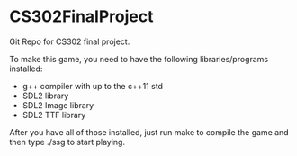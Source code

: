# CS302FinalProject
Git Repo for CS302 final project.

To make this game, you need to have the following libraries/programs installed:
* g++ compiler with up to the c++11 std
* SDL2 library
* SDL2 Image library
* SDL2 TTF library

After you have all of those installed, just run make to compile the game and then type ./ssg to start playing.
